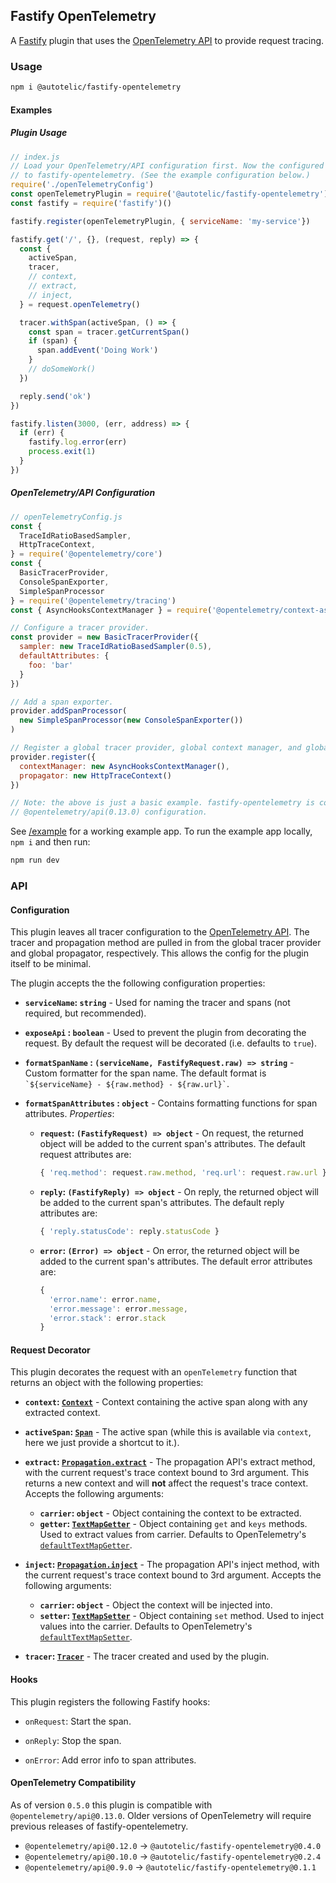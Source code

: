 ## Fastify OpenTelemetry

A [Fastify] plugin that uses the [OpenTelemetry API] to provide request tracing.

### Usage
```sh
npm i @autotelic/fastify-opentelemetry
```
#### Examples

##### Plugin Usage
```js
// index.js
// Load your OpenTelemetry/API configuration first. Now the configured SDK will be available
// to fastify-opentelemetry. (See the example configuration below.)
require('./openTelemetryConfig')
const openTelemetryPlugin = require('@autotelic/fastify-opentelemetry')
const fastify = require('fastify')()

fastify.register(openTelemetryPlugin, { serviceName: 'my-service'})

fastify.get('/', {}, (request, reply) => {
  const {
    activeSpan,
    tracer,
    // context,
    // extract,
    // inject,
  } = request.openTelemetry()

  tracer.withSpan(activeSpan, () => {
    const span = tracer.getCurrentSpan()
    if (span) {
      span.addEvent('Doing Work')
    }
    // doSomeWork()
  })

  reply.send('ok')
})

fastify.listen(3000, (err, address) => {
  if (err) {
    fastify.log.error(err)
    process.exit(1)
  }
})
```
##### OpenTelemetry/API Configuration
```js
// openTelemetryConfig.js
const {
  TraceIdRatioBasedSampler,
  HttpTraceContext,
} = require('@opentelemetry/core')
const {
  BasicTracerProvider,
  ConsoleSpanExporter,
  SimpleSpanProcessor
} = require('@opentelemetry/tracing')
const { AsyncHooksContextManager } = require('@opentelemetry/context-async-hooks')

// Configure a tracer provider.
const provider = new BasicTracerProvider({
  sampler: new TraceIdRatioBasedSampler(0.5),
  defaultAttributes: {
    foo: 'bar'
  }
})

// Add a span exporter.
provider.addSpanProcessor(
  new SimpleSpanProcessor(new ConsoleSpanExporter())
)

// Register a global tracer provider, global context manager, and global propagator.
provider.register({
  contextManager: new AsyncHooksContextManager(),
  propagator: new HttpTraceContext()
})

// Note: the above is just a basic example. fastify-opentelemetry is compatible with any
// @opentelemetry/api(0.13.0) configuration.
```


See [/example](./example/index.js) for a working example app. To run the example app locally, `npm i` and then run:

```sh
npm run dev
```

### API

#### Configuration

This plugin leaves all tracer configuration to the [OpenTelemetry API]. The tracer and propagation method are pulled in from the global tracer provider and global propagator, respectively. This allows the config for the plugin itself to be minimal.

The plugin accepts the the following configuration properties:
  - **`serviceName`: `string`** - Used for naming the tracer and spans (not required, but recommended).

  - **`exposeApi` : `boolean`** - Used to prevent the plugin from decorating the request. By default the request will be decorated (i.e. defaults to `true`).

  - **`formatSpanName` : `(serviceName, FastifyRequest.raw) => string`** - Custom formatter for the span name. The default format is ``` `${serviceName} - ${raw.method} - ${raw.url}` ```.

  - **`formatSpanAttributes` : `object`** - Contains formatting functions for span attributes. *Properties*:
    - **`request`: `(FastifyRequest) => object`** - On request, the returned object will be added to the current span's attributes. The default request attributes are:
      ```js
      { 'req.method': request.raw.method, 'req.url': request.raw.url }
      ```
    - **`reply`: `(FastifyReply) => object`** - On reply, the returned object will be added to the current span's attributes. The default reply attributes are:
      ```js
      { 'reply.statusCode': reply.statusCode }
      ```
    - **`error`: `(Error) => object`** - On error, the returned object will be added to the current span's attributes. The default error attributes are:
      ```js
      {
        'error.name': error.name,
        'error.message': error.message,
        'error.stack': error.stack
      }
      ```

#### Request Decorator

This plugin decorates the request with an `openTelemetry` function that returns an object with the following properties:
  - **`context`: [`Context`]** - Context containing the active span along with any extracted context.

  - **`activeSpan`: [`Span`]** - The active span (while this is available via `context`, here we just provide a shortcut to it.).

  - **`extract`: [`Propagation.extract`]** - The propagation API's extract method, with the current request's trace context bound to 3rd argument. This returns a new context and will **not** affect the request's trace context. Accepts the following arguments:
    - **`carrier`: `object`** - Object containing the context to be extracted.
    - **`getter`: [`TextMapGetter`]** - Object containing `get` and `keys` methods. Used to extract values from carrier. Defaults to OpenTelemetry's [`defaultTextMapGetter`].

  - **`inject`: [`Propagation.inject`]** - The propagation API's inject method, with the current request's trace context bound to 3rd argument. Accepts the following arguments:
    - **`carrier`: `object`** - Object the context will be injected into.
    - **`setter`: [`TextMapSetter`]** - Object containing `set` method. Used to inject values into the carrier. Defaults to OpenTelemetry's [`defaultTextMapSetter`].

  - **`tracer`: [`Tracer`]** - The tracer created and used by the plugin.

#### Hooks

This plugin registers the following Fastify hooks:
 - `onRequest`: Start the span.

 - `onReply`: Stop the span.

 - `onError`: Add error info to span attributes.

 #### OpenTelemetry Compatibility
  As of version `0.5.0` this plugin is compatible with `@opentelemetry/api@0.13.0`. Older versions of OpenTelemetry will require previous releases of fastify-opentelemetry.

  - `@opentelemetry/api@0.12.0` -> `@autotelic/fastify-opentelemetry@0.4.0`
  - `@opentelemetry/api@0.10.0` -> `@autotelic/fastify-opentelemetry@0.2.4`
  - `@opentelemetry/api@0.9.0` -> `@autotelic/fastify-opentelemetry@0.1.1`

[Fastify]: https://fastify.io
[OpenTelemetry API]: https://github.com/open-telemetry/opentelemetry-js/tree/86cbd6798f9318c5920f9d9055f289a1c3f26500/packages/opentelemetry-api
[`Context`]: https://github.com/open-telemetry/opentelemetry-js/blob/91612c4d5eb44c79510e1c47399054432295d2fa/packages/opentelemetry-context-base/src/context.ts#L19
[`Propagation.extract`]: https://github.com/open-telemetry/opentelemetry-js/blob/91612c4d5eb44c79510e1c47399054432295d2fa/packages/opentelemetry-api/src/api/propagation.ts#L94
[`Propagation.inject`]: https://github.com/open-telemetry/opentelemetry-js/blob/91612c4d5eb44c79510e1c47399054432295d2fa/packages/opentelemetry-api/src/api/propagation.ts#L79
[`Span`]: https://github.com/open-telemetry/opentelemetry-js/blob/91612c4d5eb44c79510e1c47399054432295d2fa/packages/opentelemetry-tracing/src/Span.ts#L40
[`Tracer`]: https://github.com/open-telemetry/opentelemetry-js/blob/91612c4d5eb44c79510e1c47399054432295d2fa/packages/opentelemetry-tracing/src/Tracer.ts#L35
[`TextMapGetter`]: https://github.com/open-telemetry/opentelemetry-js/blob/91612c4d5eb44c79510e1c47399054432295d2fa/packages/opentelemetry-api/src/context/propagation/TextMapPropagator.ts#L99
[`defaultTextMapGetter`]: https://github.com/open-telemetry/opentelemetry-js/blob/91612c4d5eb44c79510e1c47399054432295d2fa/packages/opentelemetry-api/src/context/propagation/TextMapPropagator.ts#L116
[`TextMapSetter`]: https://github.com/open-telemetry/opentelemetry-js/blob/91612c4d5eb44c79510e1c47399054432295d2fa/packages/opentelemetry-api/src/context/propagation/TextMapPropagator.ts#L81
[`defaultTextMapSetter`]: https://github.com/open-telemetry/opentelemetry-js/blob/91612c4d5eb44c79510e1c47399054432295d2fa/packages/opentelemetry-api/src/context/propagation/TextMapPropagator.ts#L132
